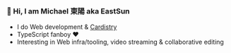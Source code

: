 ### 👋 Hi, I am Michael 東陽 aka EastSun

- I do Web development & [Cardistry](https://www.youtube.com/@eastsun5566)
- TypeScript fanboy ❤️
- Interesting in Web infra/tooling, video streaming & collaborative editing
